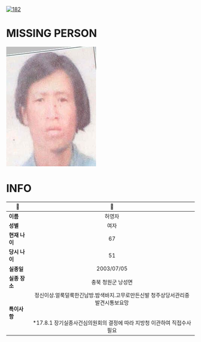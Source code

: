 [![182](https://img.shields.io/badge/%EC%8B%A4%EC%A2%85%EC%8B%A0%EA%B3%A0%EB%8A%94%20%EA%B5%AD%EB%B2%88%EC%97%86%EC%9D%B4-182-blue)](http://safe182.go.kr/index.do)

# MISSING PERSON

<img src="./missing_person.jpg">

# INFO

|🔑|💎|
|--|:--:|
|**이름**|허영자|
|**성별**|여자|
|**현재 나이**|67|
|**당시 나이**|51|
|**실종일**|2003/07/05|
|**실종 장소**|충북 청원군 낭성면 |
|**특이사항**|정신이상.얼룩덜룩한긴남방.밤색바지.고무로만든신발 청주상당서관리중 발견시통보요망</br></br></br>*17.8.1 장기실종사건심의원회의 결정에 따라 지방청 이관하여 직접수사 필요|
